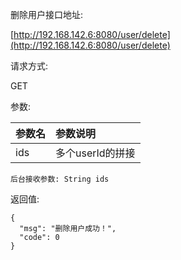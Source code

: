 删除用户接口地址:

[http://192.168.142.6:8080/user/delete](http://192.168.142.6:8080/user/delete)

请求方式:

GET

参数:

| 参数名 | 参数说明 |
| :--- | :--- |
| ids | 多个userId的拼接 |

```
后台接收参数: String ids
```

返回值:

```
{
  "msg": "删除用户成功！",
  "code": 0
}
```



